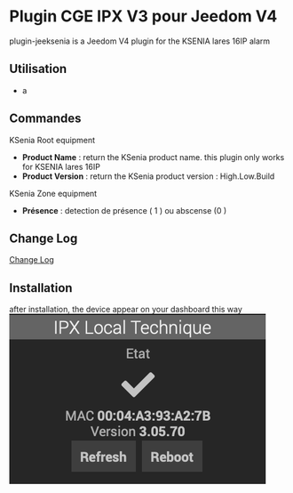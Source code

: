 # Plugin CGE IPX V3 pour Jeedom V4 

plugin-jeeksenia is a Jeedom V4 plugin for the KSENIA lares 16IP alarm



## Utilisation

- a 

## Commandes

KSenia Root equipment
- **Product Name** : return the KSenia product name. this plugin only works for KSENIA lares 16IP
- **Product Version** : return the KSenia product version : High.Low.Build

KSenia Zone equipment
- **Présence** : detection de présence ( 1 ) ou abscense (0 )

## Change Log

[Change Log](changelog.md)

## Installation

after installation, the device appear on your dashboard this way
![ipxdevice](../images/kseniadevice.png)
